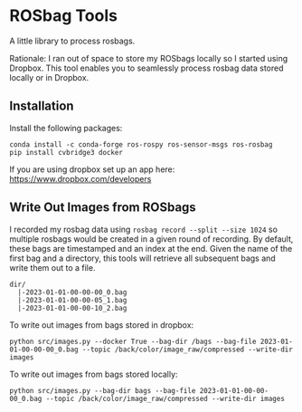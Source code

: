 # ROSbag Tools

A little library to process rosbags.

Rationale: I ran out of space to store my ROSbags locally so I started using Dropbox. This tool enables you to seamlessly process rosbag data stored locally or in Dropbox.

## Installation
Install the following packages:
```
conda install -c conda-forge ros-rospy ros-sensor-msgs ros-rosbag
pip install cvbridge3 docker
```

If you are using dropbox set up an app here: https://www.dropbox.com/developers

## Write Out Images from ROSbags
I recorded my rosbag data using `rosbag record --split --size 1024` so multiple rosbags would be created in a given round of recording. By default, these bags are timestamped and an index at the end. Given the name of the first bag and a directory, this tools will retrieve all subsequent bags and write them out to a file.
```
dir/
  |-2023-01-01-00-00-00_0.bag
  |-2023-01-01-00-00-05_1.bag
  |-2023-01-01-00-00-10_2.bag
```

To write out images from bags stored in dropbox:
```
python src/images.py --docker True --bag-dir /bags --bag-file 2023-01-01-00-00-00_0.bag --topic /back/color/image_raw/compressed --write-dir images
```

To write out images from bags stored locally:
```
python src/images.py --bag-dir bags --bag-file 2023-01-01-00-00-00_0.bag --topic /back/color/image_raw/compressed --write-dir images
```
